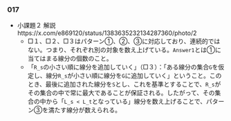 ### 017
- 小課題２ 解説https://x.com/e869120/status/1383635232134287360/photo/2
  - □１、□２、□３はパターン①、②、③に対応しており、連続的ではない。つまり、それぞれ別の対象を数え上げている。`Answer1`とは①に当てはまる線分の個数のこと。
  - 「`R_s`の小さい順に線分を追加していく」（□３）：「ある線分の集合`G`を仮定し、線分`R_s`が小さい順に線分を`G`に追加していく」ということ。このとき、最後に追加された線分を`S`とし、これを基準とすることで、`R_s`がその集合の中で常に最大であることが保証される。したがって、その集合の中から「`L_s < L_t`となっている」線分を数え上げることで、パターン③を満たす線分が数えられる。